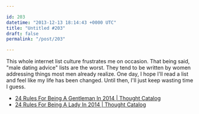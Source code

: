 ```yaml
---

id: 203
datetime: "2013-12-13 18:14:43 +0000 UTC"
title: "Untitled #203"
draft: false
permalink: "/post/203"

---
```


This whole internet list culture frustrates me on occasion. That being said, "male dating advice" lists are the worst. They tend to be written by women addressing things most men already realize. One day, I hope I'll read a list and feel like my life has been changed. Until then, I'll just keep wasting time I guess. 

 
 * [24 Rules For Being A Gentleman In 2014 | Thought Catalog](http://thoughtcatalog.com/chelsea-fagan/2013/12/24-rules-for-being-a-gentleman-in-2014/)
 * [24 Rules For Being A Lady In 2014 | Thought Catalog](http://thoughtcatalog.com/chelsea-fagan/2013/12/24-rules-for-being-a-lady-in-2014/)


